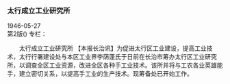 ### 太行成立工业研究所  

1946-05-27  
第2版()
专栏：

　　太行成立工业研究所
    【本报长治讯】为促进太行区工业建设，提高工业技术，太行行署建设处与本区工业界李荫蓬氏于日前在长治市筹办太行区工业研究所，以调查全区工业资源，改进全区各种手工业技术。该所并将与工农各业英雄能手，建立密切关系，以提高手工业的生产技术。现筹备处已开始工作。  
